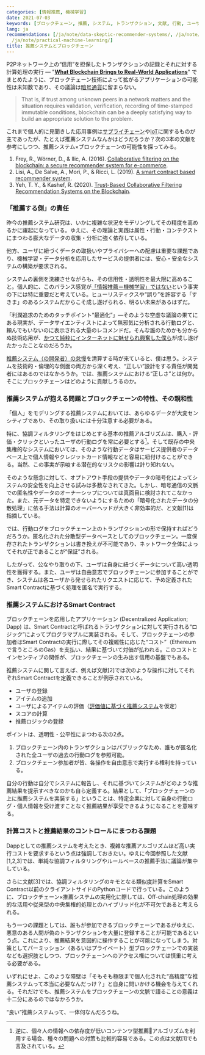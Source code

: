 ```yaml
---
categories: [情報推薦, 機械学習]
date: 2021-07-03
keywords: [ブロックチェーン, 推薦, システム, トランザクション, 文献, 行動, ユーザ, データ, 実行, 透明性]
lang: ja
recommendations: [/ja/note/data-skeptic-recommender-systems/, /ja/note/trends-in-real-world-recommender-systems-2017/,
  /ja/note/practical-machine-learning/]
title: 推薦システムとブロックチェーン
---
```


P2Pネットワーク上の“信用”を担保したトランザクションの記録とそれに対する計算処理の実行 &mdash; "**[What Blockchain Brings to Real-World Applications](/note/coursera-blockchain-specialization/)**" でまとめたように、ブロックチェーン技術によって拡がるアプリケーションの可能性は未知数であり、その議論は[暗号通貨](/note/cryptocurrency/)に留まらない。

> That is, if trust among unknown peers in a network matters and the situation requires validation, verification, recording of time-stamped immutable conditions, blockchain can be a deeply satisfying way to build an appropriate solution to the problem.

これまで個人的に見聞きした応用事例は[サプライチェーン](/note/coursera-supply-chain-management/)や[IoT](/note/iotswc-2019/)に関するものが主であったが、たとえば推薦システムなんかはどうだろうか？次の3本の文献を参考にしつつ、推薦システム×ブロックチェーンの可能性を探ってみる。

1. Frey, R., Wörner, D., & Ilic, A. (2016). [Collaborative filtering on the blockchain: a secure recommender system for e-commerce](https://aisel.aisnet.org/amcis2016/ISSec/Presentations/36/).
2. Lisi, A., De Salve, A., Mori, P., & Ricci, L. (2019). [A smart contract based recommender system](https://link.springer.com/chapter/10.1007/978-3-030-36027-6_3).
3. Yeh, T. Y., & Kashef, R. (2020). [Trust-Based Collaborative Filtering Recommendation Systems on the Blockchain](https://www.scirp.org/journal/paperinformation.aspx?paperid=103363).

### 「推薦する側」の責任

昨今の推薦システム研究は、いかに複雑な状況をモデリングしてその精度を高めるかに躍起になっている。ゆえに、その理論と実践は属性・行動・コンテクストにまつわる膨大なデータの収集・分析に強く依存している。

他方、ユーザに紐づくデータの取扱いやプライバシーへの配慮は重要な課題であり、機械学習・データ分析を応用したサービスの提供者には、安心・安全なシステムの構築が要求される。

システムの裏側を洗練させながらも、その信用性・透明性を最大限に高めること。個人的に、このバランス感覚が[「情報推薦＝機械学習」ではない](/ja/note/two-decades-of-amazon-recommender/)という事実の下には特に重要だと考えている。ヒューリスティクスや“誤り”を許容する「すきま」のあるシステムだからこそ成し遂げられる、明るい未来があるはずだ。

「利潤追求のためのタッチポイント“最適化”」&mdash;そのような空虚な議論の果てにある現実が、データサイエンティストによって無邪気に分析される行動ログと、頼んでもいないのに表示される大量のレコメンドだ。そんな誰のためかも分からぬ技術応用が、[かつて純粋にインターネットに魅せられ興奮した僕ら](/ja/note/20140713/)が成し遂げたかったことなのだろうか。

[推薦システム（の開発者）の怠慢](/ja/note/data-skeptic-recommender-systems/)を清算する時が来ていると、僕は思う。システムを技術的・倫理的な側面の両方から深く考え、“正しい”設計をする責任が開発者にはあるのではなかろうか。では、推薦システムにおける“正しさ”とは何か。そこにブロックチェーンはどのように貢献しうるのか。

### 推薦システムが抱える問題とブロックチェーンの特性、その親和性

「個人」をモデリングする推薦システムにおいては、あらゆるデータが大変センシティブであり、その取り扱いには十分注意する必要がある。

特に、協調フィルタリングをはじめとする基本の推薦アルゴリズムは、購入・評価・クリックといったユーザの行動ログを常に必要とする[^1]。そして既存の中央集権的なシステムにおいては、そのような行動データはサービス提供者のデータベース上で個人情報やクレジットカード情報などと容易に紐付けることができる。当然、この事実が示唆する潜在的なリスクの影響は計り知れない。

そのような懸念に対して、オプトアウト手段の提供やデータの暗号化によってシステムの安全性を向上させる試みは多数なされてきた。しかし、暗号通信の文脈での匿名性やデータのオーナーシップについては真面目に検討されてこなかった。また、元データを特定できないようにするための「暗号化されたデータの分散処理」に依る手法は計算のオーバーヘッドが大きく非効率的だ、と文献[1]は指摘している。

では、行動ログをブロックチェーン上のトランザクションの形で保持すればどうだろうか。匿名化された分散型データベースとしてのブロックチェーン。一度保存されたトランザクションは書き換えが不可能であり、ネットワーク全体によってそれが正であることが“保証”される。

したがって、公なやり取りの下、ユーザは自身に紐づくデータについて高い透明性を獲得する。また、ユーザは自由意志でブロックチェーンに参加することができ、システムは各ユーザから発せられたリクエストに応じて、予め定義されたSmart Contractに基づく処理を匿名で実行する。

### 推薦システムにおけるSmart Contract 

ブロックチェーンを応用したアプリケーション (Decentralized Application; Dapp) は、Smart Contractと呼ばれるトランザクションに対して実行される“ロジック”によってプログラマブルに実装される。そして、ブロックチェーンの参加者はSmart Contractの実行に際してその複雑性に応じた“コスト”（Ethereumで言うところのGas）を支払い、結果に基づいて対価が払われる。このコストとインセンティブの関係が、ブロックチェーンの生み出す信用の基盤でもある。

推薦システムに関して言えば、例えば文献[2]では次のような操作に対してそれぞれSmart Contractを定義できることが例示されている。

- ユーザの登録
- アイテムの追加
- ユーザによるアイテムの評価（[評価値に基づく推薦システム](http://localhost:3000/ja/note/coursera-recommender-systems/)を仮定）
- スコアの計算
- 推薦ロジックの登録

ポイントは、透明性・公平性にまつわる次の2点。

1. ブロックチェーン内のトランザクションはパブリックなため、誰もが匿名化された全ユーザの過去の行動ログを参照可能。
2. ブロックチェーン参加者が皆、各操作を自由意志で実行する権利を持っている。

自分の行動は自分でシステムに報告し、それに基づいてシステムがどのような推薦結果を提示すべきなのかも自ら定義する。結果として、「ブロックチェーンの上に推薦システムを実装する」ということは、特定企業に対して自身の行動ログ・個人情報を受け渡すことなく推薦結果が享受できるようになることを意味する。

### 計算コストと推薦結果のコントロールにまつわる課題

Dappとしての推薦システムを考えたとき、複雑な推薦アルゴリズムほど高い実行コストを要求するという点は強調しておきたい。ゆえに今回参照した文献[1,2,3]では、単純な協調フィルタリングやルールベースの推薦手法に議論が集中している。

さらに文献[3]では、協調フィルタリングのキモとなる類似度計算をSmart Contract以前のクライアントサイドのPythonコードで行っている。このように、ブロックチェーン×推薦システムの実用化に際しては、Off-chain処理の効果的な活用や従来型の中央集権的処理とのハイブリッド化が不可欠であると考えられる。

もう一つの課題としては、誰もが参加できるブロックチェーンであるがゆえに、悪意のある人間が偽のトランザクションを大量に登録することが可能であるという点。これにより、推薦結果を意図的に操作することが可能になってしまう。対策としてパーミッション（あるいはプライベート）型ブロックチェーンでの実装なども選択肢としつつ、ブロックチェーンへのアクセス権については慎重に考える必要がある。

いずれにせよ、このような障壁は「そもそも極限まで個人化された“高精度”な推薦システムって本当に必要なんだっけ？」と自身に問いかける機会を与えてくれる。それだけでも、推薦システムをブロックチェーンの文脈で語ることの意義は十二分にあるのではなかろうか。

“良い”推薦システムって、一体何なんだろうね。

[^1]: 逆に、個々人の情報への依存度が低いコンテンツ型推薦アルゴリズムを利用する場合、種々の問題への対策も比較的容易である。この点は文献[1]でも言及されている。